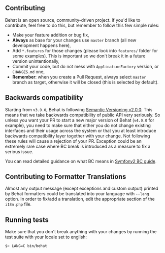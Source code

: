Contributing
------------

Behat is an open source, community-driven project. If you'd like to contribute,
feel free to do this, but remember to follow this few simple rules:

- Make your feature addition or bug fix,
- __Always__ as base for your changes use `master` branch (all new development
  happens here),
- Add `*.features` for those changes (please look into `features/` folder for
  some examples). This is important so we don't break it in a future version
  unintentionally,
- Commit your code, but do not mess with `ApplicationFactory` version, or
  `CHANGES.md` one,
- __Remember__: when you create a Pull Request, always select `master` branch as
  target, otherwise it will be closed (this is selected by default).

Backwards compatibility
-----------------------

Starting from `v3.0.0`, Behat is following [Semantic Versioning v2.0.0](http://semver.org/spec/v2.0.0.html).
This means that we take backwards compatibility of public API very seriously. So unless you want your PR to start a
new major version of Behat (`v4.0.0` for example), you need to make sure that either you do not change existing
interfaces and their usage across the system or that you at least introduce backwards compatibility layer together with
your change. Not following these rules will cause a rejection of your PR. Exception could be an extremely rare case
where BC break is introduced as a measure to fix a serious issue.

You can read detailed guidance on what BC means in [Symfony2 BC guide](http://symfony.com/doc/current/contributing/code/bc.html).

Contributing to Formatter Translations
--------------------------------------

Almost any output message (except exceptions and custom output) printed by Behat
formatters could be translated into your language with `--lang` option. In order
to fix/add a translation, edit the appropriate section of the `i18n.php` file.

Running tests
-------------

Make sure that you don't break anything with your changes by running the test
suite with your locale set to english:

```bash
$> LANG=C bin/behat
```
